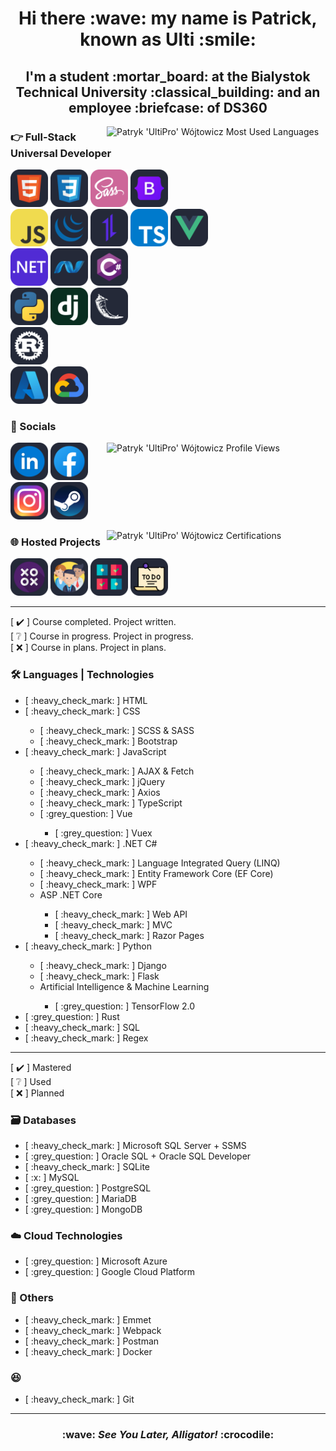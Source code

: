 <h1 align="center">Hi there :wave: my name is Patrick, known as Ulti :smile:</h1>

<h2 align="center">I'm a student :mortar_board: at the Bialystok Technical University :classical_building: and an employee :briefcase: of DS360</h2>

<img src="https://github-readme-stats.vercel.app/api/top-langs/?username=UltiPro&langs_count=10&layout=pie&theme=dark&text_color=ffffff&border_radius=0&hide=HTML,Java,C,PHP,Objective-C,SHELL,Makefile,HACK,GLSL,Lua,Dockerfile" alt="Patryk 'UltiPro' Wójtowicz Most Used Languages" align="right" width="350"/>

### :point_right: Full-Stack Universal Developer

<a href="https://developer.mozilla.org/en-US/docs/Web/HTML"><img src="./icons/langs&techs/html5.svg" width="60"/></a>
<a href="https://developer.mozilla.org/en-US/docs/Web/CSS"><img src="./icons/langs&techs/css3.svg" width="60"/></a>
<a href="https://sass-lang.com/"><img src="./icons/langs&techs/sass.svg" width="60"/></a>
<a href="https://getbootstrap.com/"><img src="./icons/langs&techs/bootstrap.svg" width="60"/></a>
<br/>
<a href="https://developer.mozilla.org/en-US/docs/Web/JavaScript"><img src="./icons/langs&techs/javascript.svg" width="60"/></a>
<a href="https://jquery.com/"><img src="./icons/langs&techs/jquery.svg" width="60"/></a>
<a href="https://axios-http.com/"><img src="./icons/langs&techs/axios.svg" width="60"/></a>
<a href="https://www.typescriptlang.org/"><img src="./icons/langs&techs/typescript.svg" width="60"/></a>
<a href="https://vuejs.org/"><img src="./icons/langs&techs/vue.svg" width="60"/></a>
<br/>
<a href="https://dotnet.microsoft.com/en-us/"><img src="./icons/langs&techs/dotnet.svg" width="60"/></a>
<a href="https://dotnet.microsoft.com/en-us/apps/aspnet"><img src="./icons/langs&techs/aspdotnet.svg" width="60"/></a>
<a href="https://learn.microsoft.com/en-us/dotnet/csharp/"><img src="./icons/langs&techs/csharp.svg" width="60"/></a>
<br/>
<a href="https://www.python.org/"><img src="./icons/langs&techs/python.svg" width="60"/></a>
<a href="https://www.djangoproject.com/"><img src="./icons/langs&techs/django.svg" width="60"/></a>
<a href="https://flask.palletsprojects.com/en/"><img src="./icons/langs&techs/flask.svg" width="60"/></a>
<br/>
<a href="https://www.rust-lang.org/"><img src="./icons/langs&techs/rust.svg" width="60"/></a>
<br/>
<a href="https://azure.microsoft.com/en-us/"><img src="./icons/clouds/microsoftazure.svg" width="60"/></a>
<a href="https://cloud.google.com/"><img src="./icons/clouds/googlecloudplatform.svg" width="60"/></a>

### :iphone: Socials

<img src="https://komarev.com/ghpvc/?username=UltiPro&color=blueviolet&style=for-the-badge" alt="Patryk 'UltiPro' Wójtowicz Profile Views" align="right" width="350" height="60"/>

<a href="https://www.linkedin.com/in/patryk-wójtowicz/"><img src="./icons/linkedin.svg" width="60"/></a>
<a href="https://www.facebook.com/patryk.ulti/"><img src="./icons/facebook.svg" width="60"/></a>
<a href="https://www.instagram.com/ulti_pl/"><img src="./icons/instagram.svg" width="60"/></a>
<a href="https://steamcommunity.com/id/ulti_pro/"><img src="./icons/steam.svg" width="60"/></a>

<a href="https://github.com/UltiPro/Certifications"><img src="https://github-readme-stats.vercel.app/api/pin/?username=ultipro&repo=certifications&theme=dark&text_color=ffffff&border_radius=0" alt="Patryk 'UltiPro' Wójtowicz Certifications" align="right" width="350" /></a>

### :globe_with_meridians: Hosted Projects

<a href="https://ultipro.github.io/TicTacToe/"><img src="./icons/projects/tictactoe.svg" width="60"/></a>
<a href="https://ultipro.github.io/GitHub-Users/"><img src="./icons/projects/github-users.svg" width="60"/></a>
<a href="https://ultipro.github.io/Memory-Color-Master/"><img src="./icons/projects/memory-color-master.svg" width="60"/></a>
<a href="https://ultipro.github.io/JustDoIt/"><img src="./icons/projects/justdoit.svg" width="60"/></a>

<hr/>

[ :heavy_check_mark: ] Course completed. Project written.<br/>
[ :grey_question: ] Course in progress. Project in progress.<br/>
[ :x: ] Course in plans. Project in plans.<br/>

### :hammer_and_wrench: Languages | Technologies

<ul>
  <li>[ :heavy_check_mark: ] HTML</li>
  <li>[ :heavy_check_mark: ] CSS</li>
    <ul>
      <li>[ :heavy_check_mark: ] SCSS & SASS</li>
      <li>[ :heavy_check_mark: ] Bootstrap</li>
    </ul>
  <li>[ :heavy_check_mark: ] JavaScript</li>
    <ul>
      <li>[ :heavy_check_mark: ] AJAX & Fetch</li>
      <li>[ :heavy_check_mark: ] jQuery</li>
      <li>[ :heavy_check_mark: ] Axios</li>
      <li>[ :heavy_check_mark: ] TypeScript</li>
      <li>[ :grey_question: ] Vue</li>
        <ul>
          <li>[ :grey_question: ] Vuex</li>
        </ul>
    </ul>
  <li>[ :heavy_check_mark: ] .NET C#</li>
     <ul>
        <li>[ :heavy_check_mark: ] Language Integrated Query (LINQ)</li>
        <li>[ :heavy_check_mark: ] Entity Framework Core (EF Core)</li>
        <li>[ :heavy_check_mark: ] WPF</li>
        <li>ASP .NET Core</li>
          <ul>
            <li>[ :heavy_check_mark: ] Web API</li>
            <li>[ :heavy_check_mark: ] MVC</li>
            <li>[ :heavy_check_mark: ] Razor Pages</li>
          </ul>
     </ul>
  <li>[ :heavy_check_mark: ] Python</li>
     <ul>
        <li>[ :heavy_check_mark: ] Django</li>
        <li>[ :heavy_check_mark: ] Flask</li>
        <li>Artificial Intelligence & Machine Learning</li>
          <ul>
            <li>[ :grey_question: ] TensorFlow 2.0</li>
          </ul>
     </ul>
  <li>[ :grey_question: ] Rust</li>
  <li>[ :heavy_check_mark: ] SQL</li>
  <li>[ :heavy_check_mark: ] Regex</li>
</ul>

<hr/>

[ :heavy_check_mark: ] Mastered<br/>
[ :grey_question: ] Used<br/>
[ :x: ] Planned<br/>

### :card_file_box: Databases

<ul>
  <li>[ :heavy_check_mark: ] Microsoft SQL Server + SSMS</li>
  <li>[ :grey_question: ] Oracle SQL + Oracle SQL Developer</li>
  <li>[ :heavy_check_mark: ] SQLite</li>
  <li>[ :x: ] MySQL</li>
  <li>[ :grey_question: ] PostgreSQL</li>
  <li>[ :grey_question: ] MariaDB</li>
  <li>[ :grey_question: ] MongoDB</li>
</ul>

### :cloud: Cloud Technologies

<ul>
  <li>[ :grey_question: ] Microsoft Azure</li>
  <li>[ :grey_question: ] Google Cloud Platform</li>
</ul>

### :link: Others

<ul>
  <li>[ :heavy_check_mark: ] Emmet</li>
  <li>[ :heavy_check_mark: ] Webpack</li>
  <li>[ :heavy_check_mark: ] Postman</li>
  <li>[ :heavy_check_mark: ] Docker</li>
</ul>

### :laughing:

<ul>
  <li>[ :heavy_check_mark: ] Git</li>
</ul>

<hr/>

<h3 align="center">:wave: <i>See You Later, Alligator!</i> :crocodile:</h3>

